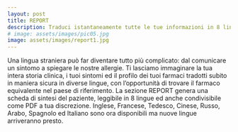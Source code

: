 ```yaml
---
layout: post
title: REPORT
description: Traduci istantaneamente tutte le tue informazioni in 8 lingue e genera una scheda di sintesi per il medico o il farmacista
# image: assets/images/pic05.jpg
image: assets/images/report1.jpg
---
```


Una lingua straniera può far diventare tutto più complicato: dal comunicare un
sintomo a spiegare le nostre allergie. Ti lasciamo immaginare la tua intera storia
clinica, i tuoi sintomi ed il profilo dei tuoi farmaci tradotti subito in maniera sicura in
diverse lingue, con l’opportunità di trovare il farmaco equivalente nel paese di
riferimento. La sezione REPORT genera una scheda di sintesi del paziente, leggibile
in 8 lingue ed anche condivisibile come PDF a tua discrezione. Inglese, Francese,
Tedesco, Cinese, Russo, Arabo, Spagnolo ed Italiano sono ora disponibili ma nuove
lingue arriveranno presto.
